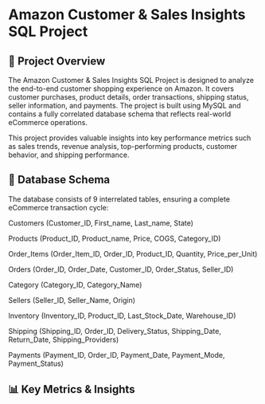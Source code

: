 # Amazon Customer & Sales Insights SQL Project

## 📌 Project Overview

The Amazon Customer & Sales Insights SQL Project is designed to analyze the end-to-end customer shopping experience on Amazon. It covers customer purchases, product details, order transactions, shipping status, seller information, and payments. The project is built using MySQL and contains a fully correlated database schema that reflects real-world eCommerce operations.

This project provides valuable insights into key performance metrics such as sales trends, revenue analysis, top-performing products, customer behavior, and shipping performance.

## 📂 Database Schema
The database consists of 9 interrelated tables, ensuring a complete eCommerce transaction cycle:

Customers (Customer_ID, First_name, Last_name, State)

Products (Product_ID, Product_name, Price, COGS, Category_ID)

Order_Items (Order_Item_ID, Order_ID, Product_ID, Quantity, Price_per_Unit)

Orders (Order_ID, Order_Date, Customer_ID, Order_Status, Seller_ID)

Category (Category_ID, Category_Name)

Sellers (Seller_ID, Seller_Name, Origin)

Inventory (Inventory_ID, Product_ID, Last_Stock_Date, Warehouse_ID)

Shipping (Shipping_ID, Order_ID, Delivery_Status, Shipping_Date, Return_Date, Shipping_Providers)

Payments (Payment_ID, Order_ID, Payment_Date, Payment_Mode, Payment_Status)

## 📊 Key Metrics & Insights


























